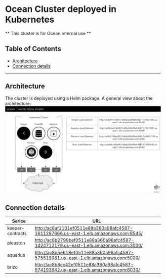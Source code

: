# Ocean Cluster deployed in Kubernetes

** This cluster is for Ocean internal use **

## Table of Contents

  - [Architecture](#architecture)
  - [Connection details](#connection-details)

---

## Architecture

The cluster is deployed using a Helm package. A general view about the architecture:
![Ocean kubernetes cluster architecture](../img/ocean-kubernetes.png)

## Connection details

| Serice           | URL                                                                                |
|------------------|------------------------------------------------------------------------------------|
| keeper-contracts | http://ac8af1101ef0511e88a360a98afc4587-1611267666.us-east-1.elb.amazonaws.com:8545/ |
| pleuston         | http://ac8b2799bef0511e88a360a98afc4587-1424712179.us-east-1.elb.amazonaws.com:3000/ |
| aquarius         | http://ac8b5e618ef0511e88a360a98afc4587-575519081.us-east-1.elb.amazonaws.com:5000/ |
| brizo            | http://ac8b8cc42ef0511e88a360a98afc4587-974193642.us-east-1.elb.amazonaws.com:8030/ |